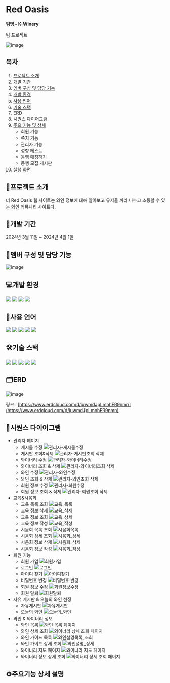# Red Oasis
__팀명 - K-Winery__ 

팀 프로젝트

![image](https://github.com/2311PublicDataWebApp/RedOasis/assets/152952078/6ee2b12a-f611-49a4-9d94-139fc91feb79)

## 목차
1. [프로젝트 소개](#프로젝트-소개)
2. [개발 기간](#개발-기간)
3. [멤버 구성 및 담당 기능](#멤버-구성-및-담당-기능)
4. [개발 환경](#개발-환경)
5. [사용 언어](#사용-언어)
6. [기술 스택](#기술-스택)
7. ERD
8. 시퀀스 다이어그램
9. [주요 기능 및 상세](#주요기능-상세-설명)
   - 회원 기능
   - 쪽지 기능
   - 관리자 기능
   - 성향 테스트
   - 동행 매칭하기
   - 동행 모집 게시판
10. [실행 화면](#실행-화면)

## 📂프로젝트 소개
너 Red Oasis 웹 사이트는 와인 정보에 대해 알아보고 유저들 끼리 나누고 소통할 수 있는 와인 커뮤니티 사이트다.

## 📅개발 기간
2024년 3월 11일 ~ 2024년 4월 1일

## 👥멤버 구성 및 담당 기능
![image](https://github.com/2311PublicDataWebApp/RedOasis/assets/152952078/c81f543c-92a3-4d46-8b0c-c697226692f1)

## 💻개발 환경
<img src="https://img.shields.io/badge/Eclipse IDE-2C2255?style=for-the-badge&logo=eclipse-ide&logoColor=white">
<img src="https://img.shields.io/badge/Visual Studio Code-007ACC?style=for-the-badge&logo=visual-studio-code&logoColor=white">
<img src="https://img.shields.io/badge/GitHub-%23181717?style=for-the-badge&logo=github&logoColor=white">
<img src="https://img.shields.io/badge/SQL Developer-F80000?style=for-the-badge&logo=oracle&logoColor=white">

## 📑사용 언어
<img src="https://img.shields.io/badge/Java-007396?style=for-the-badge&logo=java&logoColor=white">
<img src="https://img.shields.io/badge/JavaScript-%23F7DF1E?style=for-the-badge&logo=javascript&logoColor=white">
<img src="https://img.shields.io/badge/HTML5-%23E34F26?style=for-the-badge&logo=html5&logoColor=white">
<img src="https://img.shields.io/badge/CSS3-%231572B6?style=for-the-badge&logo=css3&logoColor=white">
<img src="https://img.shields.io/badge/Oracle-F80000?style=for-the-badge&logo=oracle&logoColor=white">

## 🛠기술 스택
<img src="https://img.shields.io/badge/Tomcat-%23F8DC75?style=for-the-badge&logo=apache-tomcat&logoColor=black">
<img src="https://img.shields.io/badge/jQuery-0769AD?style=for-the-badge&logo=jquery&logoColor=white">
<img src="https://img.shields.io/badge/MyBatis-339933?style=for-the-badge&logo=mybatis&logoColor=white">  
<img src="https://img.shields.io/badge/Bootstrap-563D7C?style=for-the-badge&logo=bootstrap&logoColor=white">
<img src="https://img.shields.io/badge/Spring-6DB33F?style=for-the-badge&logo=spring&logoColor=white">


## 🗂ERD
![image](https://github.com/2311PublicDataWebApp/RedOasis/assets/152952078/f64229df-b1b7-4d47-a298-80e2eee963b8)

링크 : [https://www.erdcloud.com/d/iuwmdJpLmnhFR9nmn](https://www.erdcloud.com/d/iuwmdJpLmnhFR9nmn)

## 🔩시퀀스 다이어그램
   - 관리자 페이지
     * 게시물 수정
       ![관리자-게시물수정](https://github.com/2311PublicDataWebApp/RedOasis/assets/152952078/e4761300-2a17-45c2-a93e-bd62a5fb7103)
     * 게시판 조회&삭제
       ![관리자-게시판조회 삭제](https://github.com/2311PublicDataWebApp/RedOasis/assets/152952078/25b605ed-0f97-4696-9176-ce6a6e875225)
     * 와이너리 수정
       ![관리자-와이너리수정](https://github.com/2311PublicDataWebApp/RedOasis/assets/152952078/f90b3fba-e657-4171-96fa-c55d263b4da0)
     * 와이너리 조회 & 삭제
       ![관리자-와이너리조회 삭제](https://github.com/2311PublicDataWebApp/RedOasis/assets/152952078/331fd8ec-0022-4c00-88cf-84c09bc57962)
     * 와인 수정
       ![관리자-와인수정](https://github.com/2311PublicDataWebApp/RedOasis/assets/152952078/bcf9f5ce-eac4-4a3b-878c-c913a8934e37)
     * 와인 조회 & 삭제
       ![관리자-와인조회 삭제](https://github.com/2311PublicDataWebApp/RedOasis/assets/152952078/a2c2e1a2-294c-4663-b814-b2d2ee512252)
     * 회원 정보 수정
       ![관리자-회원수정](https://github.com/2311PublicDataWebApp/RedOasis/assets/152952078/7cc40c2e-29e2-4277-a328-21a79e477ee5)
     * 회원 정보 조회 & 삭제
       ![관리자-회원조회 삭제](https://github.com/2311PublicDataWebApp/RedOasis/assets/152952078/f16901fb-dc81-4a77-9b34-ff5709ce72cb)
   - 교육&시음회
     * 교육 목록 조회
       ![교육_목록](https://github.com/2311PublicDataWebApp/RedOasis/assets/152952078/0dc0d5d3-898a-472f-9482-3ac380ebe9f4)
     * 교육 정보 삭제
       ![교육_삭제](https://github.com/2311PublicDataWebApp/RedOasis/assets/152952078/25ed7b1a-70d0-4c5d-a4cc-0e2d6f44b2ec)
     * 교육 정보 조회
       ![교육_상세](https://github.com/2311PublicDataWebApp/RedOasis/assets/152952078/4a864f88-d7c5-4746-b27f-dbf5234632e1)
     * 교육 정보 작성
       ![교육_작성](https://github.com/2311PublicDataWebApp/RedOasis/assets/152952078/b40bb137-f79b-495b-a4c2-f409d01e23f5)
     * 시음회 목록 조회
       ![시음회목록](https://github.com/2311PublicDataWebApp/RedOasis/assets/152952078/4b43c4dd-b5e9-4992-bbac-2fa39da8ca15)
     * 시음회 상세 조회
       ![시음회_상세](https://github.com/2311PublicDataWebApp/RedOasis/assets/152952078/584a25e2-6c8a-407f-a6cd-9dce30dde840)
     * 시음회 정보 삭제
       ![시음회_삭제](https://github.com/2311PublicDataWebApp/RedOasis/assets/152952078/e5c623ee-c0e0-4889-9b2d-35aabfbe624e)
     * 시음회 정보 작성
       ![시음회_작성](https://github.com/2311PublicDataWebApp/RedOasis/assets/152952078/89120b66-aed8-4f40-a0f4-72f3f3b60d6b)
   - 회원 기능
     * 회원 가입
       ![회원가입](https://github.com/2311PublicDataWebApp/RedOasis/assets/152952078/80be945d-4e9b-4b21-b642-a2425b52cf6e)
     * 로그인
       ![로그인](https://github.com/2311PublicDataWebApp/RedOasis/assets/152952078/8e55033e-1ce6-4d2f-a1ad-7a29d1c5d726)
     * 아이디 찾기
       ![아이디찾기](https://github.com/2311PublicDataWebApp/RedOasis/assets/152952078/4ca19063-30d8-48ab-acc3-4fb71f8cfa39)
     * 비밀번호 변경
       ![비밀번호 변경](https://github.com/2311PublicDataWebApp/RedOasis/assets/152952078/9f6c7f51-336d-424f-aff4-45da67f78bad)
     * 회원 정보 수정
       ![회원정보수정](https://github.com/2311PublicDataWebApp/RedOasis/assets/152952078/b549bbcc-66f5-4d5c-b597-6c5a8295c692)
     * 회원 탈퇴
       ![회원탈퇴](https://github.com/2311PublicDataWebApp/RedOasis/assets/152952078/17cb3a8b-9778-4ffb-a348-db703f162b48)
   - 자유 게시판 & 오늘의 와인 선정
     * 자유게시판
       ![자유게시판](https://github.com/2311PublicDataWebApp/RedOasis/assets/152952078/437bce69-a026-4cd5-b756-2859d4a1dd61)
     * 오늘의 와인
       ![오늘의_와인](https://github.com/2311PublicDataWebApp/RedOasis/assets/152952078/5d166703-e847-4a49-8637-771fd0942b6d)
   - 와인 & 와이너리 정보
     * 와인 목록
       ![와인 목록 페이지](https://github.com/2311PublicDataWebApp/RedOasis/assets/152952078/c7fddf2b-9cd3-491f-9283-93cb246828bc)
     * 와인 상세 조회
       ![와이너리 상세 조회 페이지](https://github.com/2311PublicDataWebApp/RedOasis/assets/152952078/21937034-9511-412b-b698-75f9abebd088)
     * 와인 가이드 목록
       ![와인설명목록_조회](https://github.com/2311PublicDataWebApp/RedOasis/assets/152952078/1b28c539-d46b-453b-9e42-40af16fe1cec)
     * 와인 가이드 상세 조회
       ![와인설명_상세](https://github.com/2311PublicDataWebApp/RedOasis/assets/152952078/76ea5253-7aa4-4001-a0c3-e91f56dca8af)
     * 와이너리 지도 페이지
       ![와이너리 지도 페이지](https://github.com/2311PublicDataWebApp/RedOasis/assets/152952078/af211a0e-419f-496b-99f3-571500e7c0c3)
     * 와이너리 정보 상세 조회
       ![와이너리 상세 조회 페이지](https://github.com/2311PublicDataWebApp/RedOasis/assets/152952078/773b4cec-ff21-4db5-835d-eb515d3b1af9)

## ⚙주요기능 상세 설명
